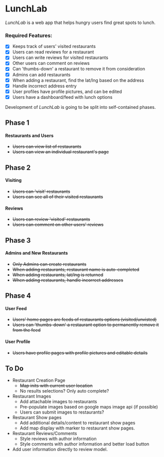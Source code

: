 # LunchLab

*LunchLab* is a web app that helps hungry users find great spots to lunch.

### Required Features:
  - [x] Keeps track of users' visited restaurants
  - [x] Users can read reviews for a restaurant
  - [x] Users can write reviews for visited restaurants
  - [x] Other users can comment on reviews
  - [x] Can 'thumbs-down' a restaurant to remove it from consideration
  - [x] Admins can add restaurants
  - [x] When adding a restaurant, find the lat/lng based on the address
  - [x] Handle incorrect address entry
  - [x] User profiles have profile pictures, and can be edited
  - [x] Users have a dashboard/feed with lunch options

Development of *LunchLab* is going to be split into self-contained phases.

## Phase 1
#### Restaurants and Users
  - ~~Users can view list of restaurants~~
  - ~~Users can view an individual restaurant's page~~

## Phase 2
#### Visiting
  - ~~Users can 'visit' restaurants~~
  - ~~Users can see all of their visited restaurants~~

#### Reviews
  - ~~Users can review 'visited' restaurants~~
  - ~~Users can comment on other users' reviews~~


## Phase 3
#### Admins and New Restaurants
  - ~~Only Admins can create restaurants~~
  - ~~When adding restaurants, restaurant name is auto-completed~~
  - ~~When adding restaurants, lat/lng is returned~~
  - ~~When adding restaurants, handle incorrect addresses~~


## Phase 4
#### User Feed
  - ~~Users' home pages are feeds of restaurants options (visited/unvisted)~~
  - ~~Users can 'thumbs-down' a restaurant option to permanently remove it from the feed~~
#### User Profile
  - ~~Users have profile pages with profile pictures and editable details~~



## To Do
- Restaurant Creation Page
  - ~~Map inits with current user location~~
  - No results selections? Only auto complete?
- Restaurant Images
  - Add attachable images to restaurants
  - Pre-populate images based on google maps image api (if possible)
  - Users can submit images to restaurants?
- Restaurant Show pages
  - Add additional details/content to restaurant show pages
  - Add map display with marker to restaurant show pages.
- Restaurant Reviews/Comments
  - Style reviews with author information
  - Style comments with author information and better load button
- Add user information directly to review model.
